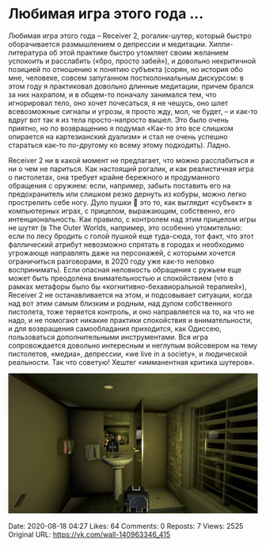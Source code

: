 # Любимая игра этого года ...

Любимая игра этого года – Receiver 2, рогалик-шутер, который быстро оборачивается размышлением о депрессии и медитации. Хиппи-литература об этой практике быстро утомляет своим желанием успокоить и расслабить («бро, просто забей»), и довольно некритичной позицией по отношению к понятию субъекта (сорян, но история обо мне, человеке, совсем запуганном постколониальным дискурсом: в этом году я практиковал довольно длинные медитации, причем брался за них нахрапом, и в общем-то поначалу занимался тем, что игнорировал тело, оно хочет почесаться, я не чешусь, оно шлет всевозможные сигналы и угрозы, я просто жду, мол, че будет, – и как-то вдруг вот так я из тела просто-напросто вышел. Это было очень приятно, но по возвращению я подумал «Как-то это все слишком опирается на картезианский дуализм» и стал не очень успешно стараться как-то по-другому ко всему этому подходить). Ладно.

Receiver 2 ни в какой момент не предлагает, что можно расслабиться и ни о чем не париться. Как настоящий рогалик, и как реалистичная игра о пистолетах, она требует крайне бережного и продуманного обращения с оружием: если, например, забыть поставить его на предохранитель или слишком резко дернуть из кобуры, можно легко прострелить себе ногу. Дуло пушки 🔫 это то, как выглядит «субъект» в компьютерных играх, с прицелом, выражающим, собственно, его интенциональность. Как правило, с контролем над этим прицелом игры не шутят (в The Outer Worlds, например, это особенно утомительно: если по лесу бродить с голой пушкой еще туда-сюда, тот факт, что этот фаллический атрибут невозможно спрятать в городах и необходимо угрожающе направлять даже на персонажей, с которыми хочется ограничиться разговорами, в 2020 году уже как-то неловко воспринимать). Если опасная неловкость обращения с ружьем еще может быть преодолена внимательностью и спокойствием (что в рамках метафоры было бы «когнитивно-бехавиоральной терапией»), Receiver 2 не останавливается на этом, и подсовывает ситуации, когда над вот этим самым близким и родным, над дулом собственного пистолета, тоже теряется контроль, и оно направляется на то, на что не надо, и не помогают никакие практики спокойствия и внимательности, и для возвращения самообладания приходится, как Одиссею, пользоваться дополнительными инструментами. Вся игра сопровождается довольно интересным и неглупым войсовером на тему пистолетов, «медиа», депрессии, «we live in a society», и людической реальности. Так что советую! Хештег «имманентная критика шутеров».

![](attachments/457239122.jpg)

Date: 2020-08-18 04:27
Likes: 64
Comments: 0
Reposts: 7
Views: 2525
Original URL: https://vk.com/wall-140963346_415

